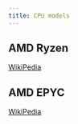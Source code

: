 ```yaml
---
title: CPU models
---
```


## AMD Ryzen

[WikiPedia](https://en.wikipedia.org/wiki/Ryzen)

## AMD EPYC

[WikiPedia](https://en.wikipedia.org/wiki/Epyc)
